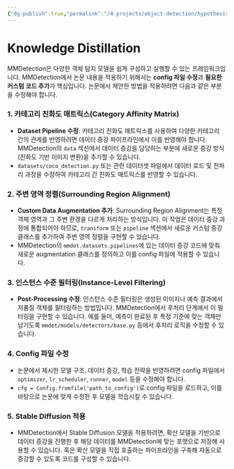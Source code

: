 ```yaml
---
{"dg-publish":true,"permalink":"/4-projects/object-detection/hypothesis/kd/"}
---
```


# Knowledge Distillation
MMDetection은 다양한 객체 탐지 모델을 쉽게 구성하고 실행할 수 있는 프레임워크입니다. MMDetection에서 논문 내용을 적용하기 위해서는 **config 파일 수정**과 **필요한 커스텀 코드 추가**가 핵심입니다. 논문에서 제안한 방법을 적용하려면 다음과 같은 부분을 수정해야 합니다.
### 1. **카테고리 친화도 매트릭스(Category Affinity Matrix)**
   - **Dataset Pipeline 수정**: 카테고리 친화도 매트릭스를 사용하여 다양한 카테고리 간의 관계를 반영하려면 데이터 증강 파이프라인에서 이를 반영해야 합니다. MMDetection의 `data` 섹션에서 데이터 증강을 담당하는 부분에 새로운 증강 방식(친화도 기반 이미지 변환)을 추가할 수 있습니다.
   - `datasets/coco_detection.py` 또는 관련 데이터셋 파일에서 데이터 로드 및 전처리 과정을 수정하여 카테고리 간 친화도 매트릭스를 반영할 수 있습니다.

### 2. **주변 영역 정렬(Surrounding Region Alignment)**
   - **Custom Data Augmentation 추가**: Surrounding Region Alignment는 특정 객체 영역과 그 주변 환경을 다르게 처리하는 방식입니다. 이 작업은 데이터 증강 과정에 통합되어야 하므로, `transform` 또는 `pipeline` 섹션에서 새로운 커스텀 증강 클래스를 추가하여 주변 영역 정렬을 구현할 수 있습니다. 
   - MMDetection의 `mmdet.datasets.pipelines`에 있는 데이터 증강 코드에 맞춰 새로운 augmentation 클래스를 정의하고 이를 config 파일에 적용할 수 있습니다.

### 3. **인스턴스 수준 필터링(Instance-Level Filtering)**
   - **Post-Processing 수정**: 인스턴스 수준 필터링은 생성된 이미지나 예측 결과에서 저품질 객체를 필터링하는 방법입니다. MMDetection에서 후처리 단계에서 이 필터링을 구현할 수 있습니다. 예를 들어, 예측이 완료된 후 특정 기준에 맞는 객체만 남기도록 `mmdet/models/detectors/base.py` 등에서 후처리 로직을 수정할 수 있습니다.

### 4. **Config 파일 수정**
   - 논문에서 제시한 모델 구조, 데이터 증강, 학습 전략을 반영하려면 config 파일에서 `optimizer`, `lr_scheduler`, `runner`, `model` 등을 수정해야 합니다. 
   - `cfg = Config.fromfile('path_to_config')`로 config 파일을 로드하고, 이를 바탕으로 논문에 맞게 수정한 후 모델을 학습시킬 수 있습니다.

### 5. **Stable Diffusion 적용**
   - MMDetection에서 Stable Diffusion 모델을 적용하려면, 확산 모델을 기반으로 데이터 증강을 진행한 후 해당 데이터를 MMDetection에 맞는 포맷으로 저장해 사용할 수 있습니다. 혹은 확산 모델을 직접 호출하는 파이프라인을 구축해 자동으로 증강할 수 있도록 코드를 구성할 수 있습니다.
